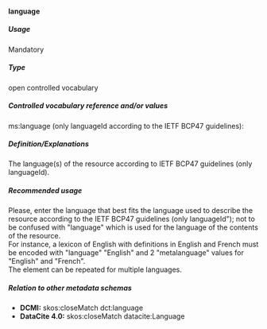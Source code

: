 #### language

##### Usage

Mandatory

##### Type

open controlled vocabulary

##### Controlled vocabulary reference and/or values

ms:language \(only languageId according to the IETF BCP47 guidelines\):

##### Definition/Explanations

The language\(s\) of the resource according to IETF BCP47 guidelines \(only languageId\).

##### Recommended usage

Please, enter the language that best fits the language used to describe the resource according to the IETF BCP47 guidelines \(only languageId"\); not to be confused with "language" which is used for the language of the contents of the resource.   
For instance, a lexicon of English with definitions in English and French must be encoded with "language" "English" and 2 "metalanguage" values for "English" and "French".   
The element can be repeated for multiple languages.

##### Relation to other metadata schemas

* **DCMI:** skos:closeMatch dct:language
* **DataCite 4.0:** skos:closeMatch datacite:Language



